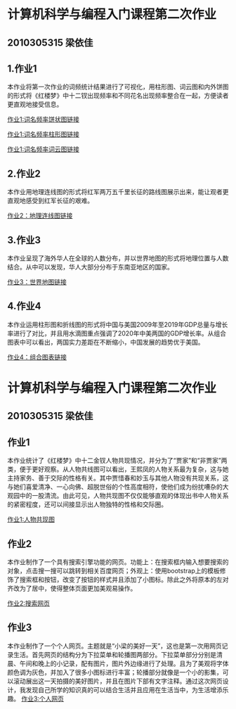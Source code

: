 # 计算机科学与编程入门课程第二次作业
## 2010305315  梁依佳
## 1.作业1
本作业将第一次作业的词频统计结果进行了可视化，用柱形图、词云图和内外饼图的形式将《红楼梦》中十二钗出现频率和不同花名出现频率整合在一起，方便读者更直观地接受信息。

[作业1:词名频率饼状图链接](https://liangyijia2002.github.io/wordfrequency.html)

[作业1:词名频率柱形图链接](https://liangyijia2002.github.io/bar.html)

[作业1:词名频率词云图链接](https://liangyijia2002.github.io/wordcloud.html)
## 2.作业2
本作业用地理连线图的形式将红军两万五千里长征的路线图展示出来，能让观者更直观地感受到红军长征的艰难。

[作业2：地理连线图链接](https://liangyijia2002.github.io/mapline.html)
## 3.作业3
本作业呈现了海外华人在全球的人数分布，并以世界地图的形式将地理位置与人数结合。从中可以发现，华人大部分分布于东南亚地区的国家。

[作业3：世界地图链接](https://liangyijia2002.github.io/worldmap.html)
## 4.作业4
本作业运用柱形图和折线图的形式将中国与美国2009年至2019年GDP总量与增长率进行了对比，并且用水滴图重点强调了2020年中美两国的GDP增长率。从组合图表中可以看出，两国实力差距在不断缩小，中国发展的趋势优于美国。

[作业4：组合图表链接](https://liangyijia2002.github.io/combination.html)


# 计算机科学与编程入门课程第二次作业
## 2010305315  梁依佳
## 作业1
本作业统计了《红楼梦》中十二金钗人物共现情况，并分为了“贾家”和“非贾家”两类，便于更好观察。从人物共线图可以看出，王熙凤的人物关系最为复杂，这与她主持家务、善于交际的性格有关。其中贾惜春和妙玉与其他人物没有共现关系，这与她们喜爱清净、一心向佛、超脱世俗的个性高度相符，使他们成为纷扰嘈杂的大观园中的一股清流。由此可见，人物共现图不仅仅能够直观的体现出书中人物关系的紧密程度，还可以间接显示出人物独特的性格和交际圈。

[作业1:人物共现图](https://liangyijia2002.github.io/relationship.html)

## 作业2
本作业制作了一个具有搜索引擎功能的网页。功能上：在搜索框内输入想要搜索的对象，点击搜一搜可以跳转到相关百度网页；外观上：使用bootstrap上的模板修饰了搜索框和按钮，改变了按钮的样式并且添加了小图标。除此之外将原本的左对齐改为了居中，使得整体页面更加美观易操作。

[作业2:搜索网页](https://liangyijia2002.github.io/search.html)

## 作业3
本作业制作了一个个人网页。主题就是“小梁的美好一天”，这也是第一次用网页记录生活。首先网页的结构分为下拉菜单和轮播图两部分。下拉菜单部分分别是清晨、午间和晚上的小记录，配有图片，图片外边缘进行了处理。且为了美观将字体颜色调为灰色，并加入了很多小图标进行丰富；轮播部分就像是一个小的影集，可以滚动展出这一天拍摄的美好图片，并且在图片下部有文字注释。通过这次网页设计，我发现自己所学的知识真的可以结合生活并且应用在生活当中，为生活增添乐趣。
[作业3:个人网页]()
